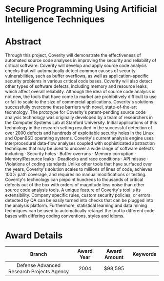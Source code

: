 
Secure Programming Using Artificial Intelligence Techniques
===========================================================

# Abstract


Through this project, Coverity will demonstrate the effectiveness of automated source code analyses in improving the security and reliability of critical software.   Coverity will develop and apply source code analysis checks that will automatically detect common causes of security vulnerabilities, such as buffer overflows, as well as application-specific security problems in various critical code bases.  Coverity will also detect other types of software defects, including memory and resource leaks, which affect overall reliability.     Although the idea of source code analysis is not new, the tools that have come to market are prohibitively difficult to use or fail to scale to the size of commercial applications.  Coverity&apos;s solutions successfully overcome these barriers with novel, state-of-the-art technology.  The prototype for Coverity&apos;s patent-pending source code analysis technology was originally developed by a team of researchers in the Computer Systems Lab at Stanford University.  Initial applications of this technology in the research setting resulted in the successful detection of over 2000 defects and hundreds of exploitable security holes in the Linux and OpenBSD operating systems.  Coverity&apos;s current analysis engine uses interprocedural data-flow analyses coupled with sophisticated abstraction techniques that may be used to uncover a wide range of software defects including    · Security holes  · Buffer overruns  · Memory corruption  · Memory/Resource leaks  · Deadlocks and race conditions  · API misuse  · Violations of coding standards    Unlike other tools that have surfaced over the years, Coverity&apos;s solution scales to millions of lines of code, achieves 100% path coverage, and requires no manual modifications or testing.  Coverity&apos;s technology can pinpoint hundreds to thousands of critical defects out of the box with orders of magnitude less noise than other source code analysis tools.    A unique feature of Coverity&apos;s tool is its extensibility.  Company specific rules, custom security policies, or errors detected by QA can be easily turned into checks that can be plugged into the analysis platform.  Furthermore, statistical learning and data mining techniques can be used to automatically retarget the tool to different code bases with differing coding conventions, styles and idioms.  

# Award Details

|Branch|Award Year|Award Amount|Keywords|
| :---: | :---: | :---: | :---: |
|Defense Advanced Research Projects Agency|2004|$98,595||

